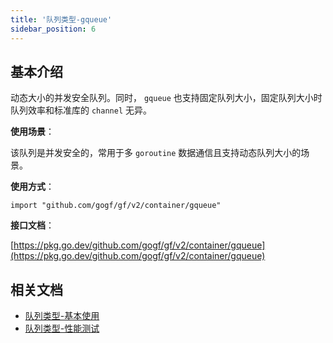 ```yaml
---
title: '队列类型-gqueue'
sidebar_position: 6
---
```


## 基本介绍

动态大小的并发安全队列。同时， `gqueue` 也支持固定队列大小，固定队列大小时队列效率和标准库的 `channel` 无异。

**使用场景**：

该队列是并发安全的，常用于多 `goroutine` 数据通信且支持动态队列大小的场景。

**使用方式**：

```
import "github.com/gogf/gf/v2/container/gqueue"
```

**接口文档**：

[https://pkg.go.dev/github.com/gogf/gf/v2/container/gqueue](https://pkg.go.dev/github.com/gogf/gf/v2/container/gqueue)

## 相关文档

- [队列类型-基本使用](output/goframe-v2.0-md/组件列表/数据结构/队列类型-gqueue/队列类型-基本使用)
- [队列类型-性能测试](output/goframe-v2.0-md/组件列表/数据结构/队列类型-gqueue/队列类型-性能测试)